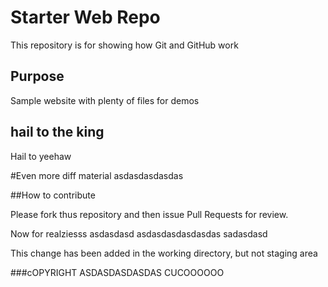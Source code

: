 # Starter Web Repo

This repository is for showing how Git and GitHub work

## Purpose

Sample website with plenty of files for demos

## hail to the king
Hail to yeehaw

#Even more diff material
asdasdasdasdas

##How to contribute

Please fork thus repository and then issue Pull Requests for review.

Now for realziesss
asdasdasd
asdasdasdasdasdas
sadasdasd

This change has been added in the working directory, but not staging area

###cOPYRIGHT
ASDASDASDASDAS
CUCOOOOOO
